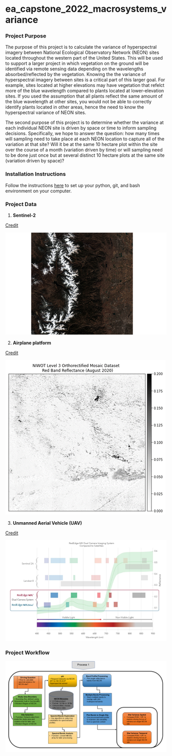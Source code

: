 # ea_capstone_2022_macrosystems_variance

### Project Purpose
The purpose of this project is to calculate the variance of hyperspectral imagery between National Ecological Observatory Network (NEON) sites located throughout the western part of the United States. This will be used to support a larger project in which vegetation on the ground will be identified via remote sensing data depending on the wavelengths absorbed/reflected by the vegetation. Knowing the the variance of hyperspectral imagery between sites is a critical part of this larger goal. For example, sites located at higher elevations may have vegetation that refelct more of the blue wavelength compared to plants located at lower-elevation sites. If you used the assumption that all plants reflect the same amount of the blue wavelength at other sites, you would not be able to correctly identify plants located in other areas, hence the need to know the hyperspectral variance of NEON sites. 

The second purpose of this project is to determine whether the variance at each individual NEON site is driven by space or time to inform sampling decisions. Specifically, we hope to answer the question: how many times will sampling need to take place at each NEON location to capture all of the variation at that site? Will it be at the same 10 hectare plot within the site over the course of a month (variation driven by time) or will sampling need to be done just once but at several distinct 10 hectare plots at the same site (variation driven by space)? 

### Installation Instructions
Follow the instructions [here](https://www.earthdatascience.org/workshops/setup-earth-analytics-python/) to set up your python, git, and bash environment on your computer.

### Project Data
1. **Sentinel-2**

[Credit](https://sentinel.esa.int/web/sentinel/missions/sentinel-2)

![Sentinel-2 Image of Niwot Ridge](/images/sentinel_2_niwot_ridge.png)


2. **Airplane platform**

[Credit](https://data.neonscience.org/data-products/DP3.30006.001)

![NIWOT Level 3 Orthorectified Mosaic Dataset Red Band Reflectance (August 2020)](/images/niwot_red_refl_08_22.png)


3. **Unmanned Aerial Vehicle (UAV)**

[Credit](https://uavprime.com/wp-content/uploads/2021/04/RedEdge-MX-Dual-Camera-Whitepaper.pdf)

![UAV Captured Wavelengths](/images/micasense_wavelength_image.png)


### Project Workflow

![Project Workflow Diagram](/images/ea_capstone_22_workflow.png)